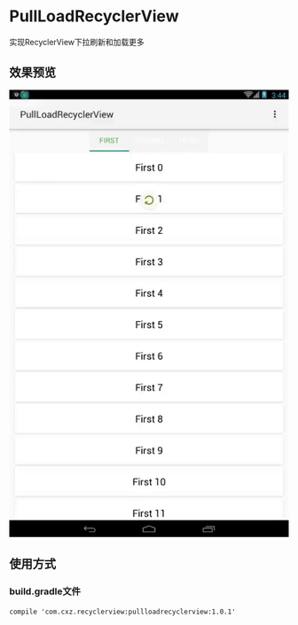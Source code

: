 # PullLoadRecyclerView
实现RecyclerView下拉刷新和加载更多
## 效果预览
![](https://github.com/bjchenxz/PullLoadRecyclerView/raw/master/gif/app.gif)
## 使用方式
### build.gradle文件
```
compile 'com.cxz.recyclerview:pullloadrecyclerview:1.0.1'
```
